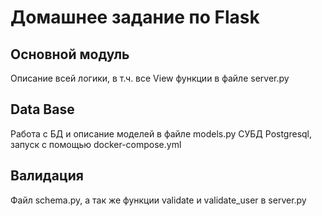 # Домашнее задание по Flask

## Основной модуль

Описание всей логики, в т.ч. все View функции в файле server.py

## Data Base

Работа с БД и описание моделей в файле models.py
СУБД Postgresql, запуск с помощью docker-compose.yml

## Валидация

Файл schema.py, а так же функции validate и validate_user в server.py

